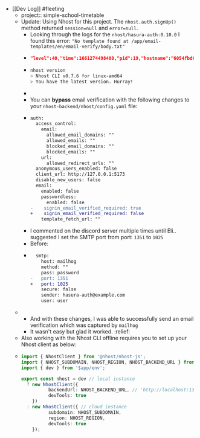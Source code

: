 - [[Dev Log]] #fleeting
	- project:: simple-school-timetable
	- Update: Using Nhost for this project. The `nhost.auth.signUp()` method returned `session=null` and `error=null`.
		- Looking through the logs for the `nhost/hasura-auth:0.10.0` I found this error: `"No template found at /app/email-templates/en/email-verify/body.txt"`
		- ```json
		  "level":40,"time":1661274498400,"pid":19,"hostname":"6054fbd68f08","msg":"No template found at /app/email-templates/en/email-verify/body.txt"}{"level":30,"time":1661274498476,"pid":19,"hostname":"6054fbd68f08","req":{"id":287,"method":"POST","url":"/signup/email-password","query":{},"params":{},"headers":{"host":"localhost:1337","user-agent":"axios/0.27.2","content-length":"99","accept":"application/json, text/plain, */*","content-type":"application/json","x-forwarded-for":"192.168.16.1","x-forwarded-host":"localhost:1337","x-forwarded-port":"1337","x-forwarded-prefix":"/v1/auth","x-forwarded-proto":"http","x-forwarded-server":"767313d11d2c","x-real-ip":"192.168.16.1","accept-encoding":"gzip"},"remoteAddress":"::ffff:192.168.16.7","remotePort":47398},"res":{"statusCode":500,"headers":{"x-dns-prefetch-control":"off","x-frame-options":"SAMEORIGIN","strict-transport-security":"max-age=15552000; includeSubDomains","x-download-options":"noopen","x-content-type-options":"nosniff","x-xss-protection":"1; mode=block","access-control-allow-origin":"*","surrogate-control":"no-store","cache-control":"no-store, no-cache, must-revalidate, proxy-revalidate","pragma":"no-cache","expires":"0","content-security-policy":"default-src 'none'","content-type":"text/html; charset=utf-8","content-length":148}},"err":{"type":"Error","message":"failed with status code 500","stack":"Error: failed with status code 500\n    at ServerResponse.onResFinished (/app/node_modules/.pnpm/pino-http@5.8.0/node_modules/pino-http/logger.js:77:38)\n    at ServerResponse.emit (node:events:539:35)\n    at onFinish (node:_http_outgoing:830:10)\n    at callback (node:internal/streams/writable:552:21)\n    at afterWrite (node:internal/streams/writable:497:5)\n    at afterWriteTick (node:internal/streams/writable:484:10)\n    at processTicksAndRejections (node:internal/process/task_queues:82:21)"},"responseTime":818,"msg":"request errored"}
		  ```
		- ```bash
		  nhost version
		  > Nhost CLI v0.7.6 for linux-amd64
		  > You have the latest version. Hurray!
		  
		  ```
		-
		- You can **bypass** email verification with the following changes to your `nhost-backend/nhost/config.yaml` file:
		- ```diff
		  auth:
		    access_control:
		      email:
		        allowed_email_domains: ""
		        allowed_emails: ""
		        blocked_email_domains: ""
		        blocked_emails: ""
		      url:
		        allowed_redirect_urls: ""
		    anonymous_users_enabled: false
		    client_url: http://127.0.0.1:5173
		    disable_new_users: false
		    email:
		      enabled: false
		      passwordless:
		        enabled: false
		  -    signin_email_verified_required: true
		  +    signin_email_verified_required: false
		      template_fetch_url: ""
		  ```
		- I commented on the discord server multiple times until Eli.. suggested I set the SMTP port from port: `1351` to `1025`
		- Before:
		- ```diff
		    smtp:
		      host: mailhog
		      method: ""
		      pass: password
		  -   port: 1351
		  +   port: 1025
		      secure: false
		      sender: hasura-auth@example.com
		      user: user
		  ```
	-
		- And with these changes, I was able to successfully send an email verification which was captured by `mailhog`
		- It wasn't easy but glad it worked. :relief:
	- Also working with the Nhost CLI offline requires you to set up your Nhost client as below:
	- ```ts
	  import { NhostClient } from '@nhost/nhost-js';
	  import { NHOST_SUBDOMAIN, NHOST_REGION, NHOST_BACKEND_URL } from '$env/static/private';
	  import { dev } from '$app/env';
	  
	  export const nhost = dev // local instance
	  	? new NhostClient({
	  			backendUrl: NHOST_BACKEND_URL, // 'http://localhost:1337'
	  			devTools: true
	  	  })
	  	: new NhostClient({ // cloud instance
	  			subdomain: NHOST_SUBDOMAIN,
	  			region: NHOST_REGION,
	  			devTools: true
	  	  });
	  
	  ```